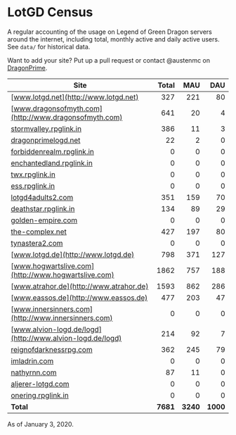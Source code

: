 # LotGD Census
A regular accounting of the usage on Legend of Green Dragon servers around the internet, including total, monthly active and daily active users. See `data/` for historical data.

Want to add your site? Put up a pull request or contact @austenmc on [DragonPrime](http://dragonprime.net).


Site | Total | MAU | DAU
--- | ---:| ---:| ---:
[www.lotgd.net](http://www.lotgd.net)|327|221|80
[www.dragonsofmyth.com](http://www.dragonsofmyth.com)|641|20|4
[stormvalley.rpglink.in](http://stormvalley.rpglink.in)|386|11|3
[dragonprimelogd.net](http://dragonprimelogd.net)|22|2|0
[forbiddenrealm.rpglink.in](http://forbiddenrealm.rpglink.in)|0|0|0
[enchantedland.rpglink.in](http://enchantedland.rpglink.in)|0|0|0
[twx.rpglink.in](http://twx.rpglink.in)|0|0|0
[ess.rpglink.in](http://ess.rpglink.in)|0|0|0
[lotgd4adults2.com](http://lotgd4adults2.com)|351|159|70
[deathstar.rpglink.in](http://deathstar.rpglink.in)|134|89|29
[golden-empire.com](http://golden-empire.com)|0|0|0
[the-complex.net](http://the-complex.net)|427|197|80
[tynastera2.com](http://tynastera2.com)|0|0|0
[www.lotgd.de](http://www.lotgd.de)|798|371|127
[www.hogwartslive.com](http://www.hogwartslive.com)|1862|757|188
[www.atrahor.de](http://www.atrahor.de)|1593|862|286
[www.eassos.de](http://www.eassos.de)|477|203|47
[www.innersinners.com](http://www.innersinners.com)|0|0|0
[www.alvion-logd.de/logd](http://www.alvion-logd.de/logd)|214|92|7
[reignofdarknessrpg.com](http://reignofdarknessrpg.com)|362|245|79
[imladrin.com](http://imladrin.com)|0|0|0
[nathyrnn.com](http://nathyrnn.com)|87|11|0
[aljerer-lotgd.com](http://aljerer-lotgd.com)|0|0|0
[onering.rpglink.in](http://onering.rpglink.in)|0|0|0
**Total**|**7681**|**3240**|**1000**

As of January 3, 2020.

